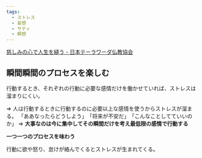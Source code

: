 ```yaml
---
tags:
  - ストレス
  - 妄想
  - サティ
  - 瞑想
---
```

[慈しみの心で人生を縫う - 日本テーラワーダ仏教協会](https://j-theravada.com/dhamma/kougi/kougi-137/)

## **瞬間瞬間のプロセスを楽しむ**

行動するとき、それぞれの行動に必要な感情だけを働かせていれば、ストレスは溜まりにくい。

=> 人は行動するときに行動するのに必要以上な感情を使うからストレスが溜まる。
「ああなったらどうしよう」　「将来が不安だ」　「こんなことしてていいのか」
=> **大事なのは今に集中してその瞬間だけを考え最低限の感情で行動する**

**一つ一つのプロセスを味わう**

行動に欲や怒り、怠けが絡んでくるとストレスが生まれてくる。



